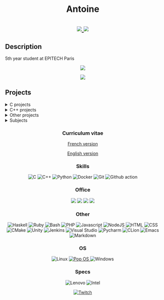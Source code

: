 <h1><p align="center">Antoine</p> 

<!-- <p align="center">
    <a href="https://github.com/antwxne">
        <img src="https://gpvc.arturio.dev/antwxne">
    </a>
</p> -->

<p align="center">
    <a href="https://www.linkedin.com/in/antoine-desruet/">
        <img src="https://img.shields.io/badge/LinkedIn-0077B5?style=for-the-badge&logo=linkedin&logoColor=white">
    </a>
    <a href="https://discordapp.com/users/541010234076954624">
        <img src="https://img.shields.io/badge/Discord-7289DA?style=for-the-badge&logo=discord&logoColor=white">
    </a>
</p>

## Description
5th year student at EPITECH Paris

<p align="center">
  <img src="https://github-readme-stats.vercel.app/api?username=antwxne&theme=monokai&show_icons=true&border_radius=30&include_all_commits=true&count_private=true">
</p>
<p align="center">
  <img src="https://github-readme-stats.vercel.app/api/top-langs/?username=antwxne&theme=monokai&show_icons=true&border_radius=30&langs_count=10&layout=compact">
</p>

## Projects

<details>
<summary>C projects</summary>

[![RPG](https://github-readme-stats.vercel.app/api/pin/?username=antwxne&repo=RPG&theme=monokai&show_icons=true&border_radius=30)](https://github.com/antwxne/RPG)
[![Dante](https://github-readme-stats.vercel.app/api/pin/?username=antwxne&repo=Dante&theme=monokai&show_icons=true&border_radius=30)](https://github.com/antwxne/Dante)
[![Tetris](https://github-readme-stats.vercel.app/api/pin/?username=antwxne&repo=Tetris&theme=monokai&show_icons=true&border_radius=30)](https://github.com/antwxne/Tetris)
[![Malloc](https://github-readme-stats.vercel.app/api/pin/?username=antwxne&repo=Malloc&theme=monokai&show_icons=true&border_radius=30)](https://github.com/antwxne/Malloc)
[![MiniLibC](https://github-readme-stats.vercel.app/api/pin/?username=antwxne&repo=MiniLibC&theme=monokai&show_icons=true&border_radius=30)](https://github.com/antwxne/MiniLibC)

</details>
<details>
<summary>C++ projects</summary>

[![Arcade](https://github-readme-stats.vercel.app/api/pin/?username=antwxne&repo=Arcade&theme=monokai&show_icons=true&border_radius=30)](https://github.com/antwxne/Arcade)
[![Indie Studio](https://github-readme-stats.vercel.app/api/pin/?username=antwxne&repo=IndieStudio&theme=monokai&show_icons=true&border_radius=30)](https://github.com/antwxne/IndieStudio)
[![R-Type](https://github-readme-stats.vercel.app/api/pin/?username=antwxne&repo=R-Type&theme=monokai&show_icons=true&border_radius=30)](https://github.com/antwxne/R-Type)
[![ZiFiak](https://github-readme-stats.vercel.app/api/pin/?username=antwxne&repo=ZiFiak&theme=monokai&show_icons=true&border_radius=30)](https://github.com/antwxne/ZiFiak)

</details>
<details>
<summary>Other projects</summary>

[![Wolfram](https://github-readme-stats.vercel.app/api/pin/?username=antwxne&repo=Wolfram&theme=monokai&show_icons=true&border_radius=30)](https://github.com/antwxne/Wolfram)
[![Sudocul](https://github-readme-stats.vercel.app/api/pin/?username=antwxne&repo=sudocul&theme=monokai&show_icons=true&border_radius=30)](https://github.com/antwxne/sudocul)
[![Objfucator](https://github-readme-stats.vercel.app/api/pin/?username=antwxne&repo=0BFUSC4T0R&theme=monokai&show_icons=true&border_radius=30)](https://github.com/antwxne/0BFUSC4T0R)
[![PLD_Generator](https://github-readme-stats.vercel.app/api/pin/?username=antwxne&repo=PLD_Generator&theme=monokai&show_icons=true&border_radius=30)](https://github.com/antwxne/PLD_Generator)
[![Epyrank](https://github-readme-stats.vercel.app/api/pin/?username=antwxne&repo=Epyrank&theme=monokai&show_icons=true&border_radius=30)](https://github.com/antwxne/Epyrank)
[![CVAT Wrapper](https://github-readme-stats.vercel.app/api/pin/?username=antwxne&repo=CVAT_python_wrapper&theme=monokai&show_icons=true&border_radius=30)](https://github.com/antwxne/CVAT_python_wrapper)

</details>

<details>
<summary>Subjects</summary>

[![Workshops](https://github-readme-stats.vercel.app/api/pin/?username=antwxne&repo=Workshops&theme=monokai&show_icons=true&border_radius=30)](https://github.com/antwxne/Workshops)
[![Talks](https://github-readme-stats.vercel.app/api/pin/?username=antwxne&repo=Talks&theme=monokai&show_icons=true&border_radius=30)](https://github.com/antwxne/Talks)

</details>

<h3><p align="center">Curriculum vitae</p></h3>
<p align="center">
    <a href="CV_Antoine_desruet_2023_FR.pdf">
        French version
    </a>
</p>
<p align="center">
    <a href="CV_Antoine_desruet_2023_EN.pdf">
        English version
    </a>
</p>

<h3><p align="center">Skills</p></h3>
<p align="center">
    <img src="https://img.shields.io/badge/C-00599C?style=for-the-badge&logo=c&logoColor=white" alt="C">
    <img src="https://img.shields.io/badge/C%2B%2B-00599C?style=for-the-badge&logo=c%2B%2B&logoColor=white" alt="C++">   
    <img src="https://img.shields.io/badge/Python-3776AB?style=for-the-badge&logo=python&logoColor=white" alt="Python">
    <img src="https://img.shields.io/badge/Docker-2CA5E0?style=for-the-badge&logo=docker&logoColor=white" alt="Docker">
    <img src="https://img.shields.io/badge/Git-F05032?style=for-the-badge&logo=git&logoColor=white" alt="Git">
    <img src="https://img.shields.io/badge/Github Action-2088FF?style=for-the-badge&logo=GitHub Actions&logoColor=white" alt="Github action">
        
</p>

<h3><p align="center">Office</p></h3>
<p align="center">
    <img src="https://img.shields.io/badge/Microsoft_Excel-217346?style=for-the-badge&logo=microsoft-excel&logoColor=white">
    <img src="https://img.shields.io/badge/Microsoft_PowerPoint-B7472A?style=for-the-badge&logo=microsoft-powerpoint&logoColor=white">
    <img src="https://img.shields.io/badge/Microsoft_Word-2B579A?style=for-the-badge&logo=microsoft-word&logoColor=white">
    <img src="https://img.shields.io/badge/Microsoft_Teams-3955A3?style=for-the-badge&logo=microsoft-visio&logoColor=white">
</p>

<h3><p align="center">Other</p></h3>
<p align="center">
    <img src="https://img.shields.io/badge/Haskell-5D4F85?style=for-the-badge&logo=haskell&logoColor=white" alt="Haskell">
     <img src="https://img.shields.io/badge/Ruby-CC342D?style=for-the-badge&logo=ruby&logoColor=white" alt="Ruby">
    <img src="https://img.shields.io/badge/Shell_Script-121011?style=for-the-badge&logo=gnu-bash&logoColor=white" alt="Bash">
    <img src="https://img.shields.io/badge/PHP-777BB4?style=for-the-badge&logo=php&logoColor=white" alt="PHP">
     <img src="https://img.shields.io/badge/JavaScript-323330?style=for-the-badge&logo=javascript&logoColor=F7DF1E" alt="Javascript">
     <img src="https://img.shields.io/badge/Node.js-339933?style=for-the-badge&logo=nodedotjs&logoColor=white" alt="NodeJS">
    <img src="https://img.shields.io/badge/HTML5-E34F26?style=for-the-badge&logo=html5&logoColor=white" alt="HTML">
    <img src="https://img.shields.io/badge/CSS-239120?&style=for-the-badge&logo=css3&logoColor=white" alt="CSS">
    <img src="https://img.shields.io/badge/CMake-064F8C?style=for-the-badge&logo=cmake&logoColor=white" alt="CMake">
    <img src="https://img.shields.io/badge/Unity-100000?style=for-the-badge&logo=unity&logoColor=white" alt="Unity">
    <img src="https://img.shields.io/badge/Jenkins-D24939?style=for-the-badge&logo=Jenkins&logoColor=white" alt="Jenkins">
    <img src="https://img.shields.io/badge/Visual_Studio_Code-0078D4?style=for-the-badge&logo=visual%20studio%20code&logoColor=white" alt="Visual Studio">
    <img src="https://img.shields.io/badge/PyCharm-000000.svg?&style=for-the-badge&logo=PyCharm&logoColor=white" alt="Pycharm">
    <img src="https://img.shields.io/badge/CLion-000000?style=for-the-badge&logo=clion&logoColor=white" alt="CLion">
    <img src="https://img.shields.io/badge/Emacs-7F5AB6?style=for-the-badge&logo=GNU%20Emacs&logoColor=white" alt="Emacs">
    <img src="https://img.shields.io/badge/Markdown-000000?style=for-the-badge&logo=markdown&logoColor=white" alt="Markdown">
</p>

<h3><p align="center">OS</p></h3>
<p align="center">
    <img src="https://img.shields.io/badge/Linux-FCC624?style=for-the-badge&logo=linux&logoColor=black" alt="Linux">
    <a href="https://pop.system76.com/">
    <img src="https://img.shields.io/badge/Pop!_OS-48B9C7?style=for-the-badge&logo=Pop!_OS&logoColor=white" alt="Pop OS">
    </a>
    <img src="https://img.shields.io/badge/Windows-0078D6?style=for-the-badge&logo=windows&logoColor=white" alt="Windows">
</p>

<h3><p align="center">Specs</p></h3>
<p align="center">
    <img src="https://img.shields.io/badge/Lenovo-T490-E2231A?style=for-the-badge&logo=Lenovo&logoColor=white" alt="Lenovo">
    <img src="https://img.shields.io/badge/Intel-Core_i7_8th-0071C5?style=for-the-badge&logo=intel&logoColor=white" alt="Intel">    
</p>

<p align="center">
    <a href="https://www.twitch.tv/labastek">
    <img src="https://img.shields.io/badge/Twitch-9146FF?style=for-the-badge&logo=twitch&logoColor=white" alt="Twitch">
    </a>
</p>
